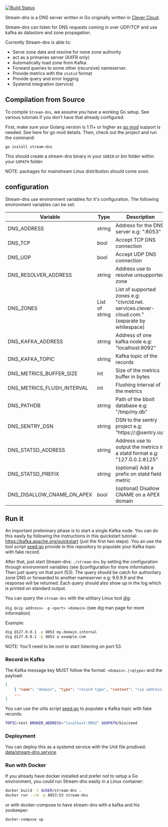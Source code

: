 [![Build Status](https://travis-ci.org/CleverCloud/stream-dns.svg?branch=master)](https://travis-ci.org/CleverCloud/stream-dns)

Stream-dns is a DNS server written in Go originally written in [Clever Cloud](https://www.clever-cloud.com/).

Stream-dns can listen for DNS requests coming in over UDP/TCP and use kafka as datastore and zone propagation.

Currently Stream-dns is able to:

* Serve zone data and resolve for none zone authority
* act as a primaries server (AXFR only)
* Automatically load zone from Kafka.
* Forward queries to some other (recursive) nameserver.
* Provide metrics with the `statsd` format
* Provide query and error logging
* Systemd integration (service)

## Compilation from Source

To compile `Stream-dns`, we assume you have a working Go setup. See various tutorials if you don’t have that already configured.

First, make sure your Golang version is 1.11+ or higher as [go mod](https://github.com/golang/go/wiki/Modules) support is needed. See here for go mod details. Then, check out the project and run the command:

`go install stream-dns`

This should create a stream-dns binary in your `GOBIN` or bin folder within your `GOPATH` folder.

NOTE: packages for mainstream Linux distribution should come soon.

## configuration

Stream-dns use environment variables for it's configuration.
The following environment variables can be set:

| Variable                   | Type           | Description                                                                                     |
|----------------------------|----------------|-------------------------------------------------------------------------------------------------|
| DNS_ADDRESS                | string         | Address for the DNS server e.g: ":8053"                                                         |
| DNS_TCP                    | bool           | Accept TCP DNS connection                                                                       |
| DNS_UDP                    | bool           | Accept UDP DNS connection                                                                       |
| DNS_RESOLVER_ADDRESS       | string         | Address use to resolve unsupported zone                                                         |
| DNS_ZONES                  | List of string | List of supported zones e.g: "clvrcld.net. services.clever-cloud.com." (separate by whitespace) |
| DNS_KAFKA_ADDRESS          | string         | Address of one kafka node e.g: "localhost:9092"                                                 |
| DNS_KAFKA_TOPIC            | string         | Kafka topic of the records                                                                      |
| DNS_METRICS_BUFFER_SIZE    | int            | Size of the metrics buffer in bytes                                                             |
| DNS_METRICS_FLUSH_INTERVAL | int            | Flushing interval of the metrics                                                                |
| DNS_PATHDB                 | string         | Path of the bbolt database e.g: "/tmp/my.db"                                                    |
| DNS_SENTRY_DSN             | string         | DSN to the sentry project e.g: "https://<key>:<secret>@sentry.io/<project>"                     |
| DNS_STATSD_ADDRESS         | string         | Address use to output the metrics in a statd format e.g: "127.0.0.1:8125"                       |
| DNS_STATSD_PREFIX          | string         | (optional) Add a prefix on statd field metric                                                   |
| DNS_DISALLOW_CNAME_ON_APEX | bool           | (optional) Disallow CNAME on a APEX domain                                                      |

## Run it

An important preliminary phase is to start a single Kafka node. You can do this easily by following the instructions in this quickstart tutorial: https://kafka.apache.org/quickstart (just the first two steps). You an use the tool script [seed.go](https://github.com/CleverCloud/stream-dns/blob/master/tools/seed/seed.go) provide in this repository to populate your Kafka topic with fake record.

After that, just start Stream-dns: `./stream-dns` by setting the configuration through environment variables (see §configuration for more information). Then just query on that port (53). The query should be catch for authoritary zone DNS or forwarded to another nameserver e.g: 9.9.9.9 and the response will be returned. Each query should also show up in the log which is printed on standard output.

You can query the `stream-dns` with the utilitary Linux tool [dig](https://linux.die.net/man/1/dig):

`dig @<ip address> -p <port> <domain>` (see dig man page for more information)

Example:

```bash
dig @127.0.0.1 -p 8053 my.domain.internal
dig @127.0.0.1 -p 8053 a example.com
```

NOTE:  You'll need to be root to start listening on port 53.

### Record in Kafka

The Kafka message key MUST follow the format: `<domain>.|<qtype>` and the payload:

```json
[
	{ "name": "domain", "type": "record type", "content": "<ip address and other infos like SOA>", "priority": 0 },
	...
]
```

You can use the utils script [seed.go](https://github.com/CleverCloud/stream-dns/blob/master/tools/seed/seed.go) to populate a Kafka topic with fake records:

```bash
TOPIC=test BROKER_ADDRESS="localhost:9092" $GOPATH/bin/seed
```

### Deployment

You can deploy this as a systemd service with the Unit file prodived: [data/stream-dns.service](https://github.com/CleverCloud/stream-dns/).

### Run with Docker

If you already have docker installed and prefer not to setup a Go environment, you could run Stream-dns easily in a Linux container:

```bash
docker build -t $USER/stream-dns .
docker run --rm -p 8053:53 stream-dns
```

or with docker-compose to have stream-dns with a kafka and his zookeeper:

```bash
docker-compose up
```
